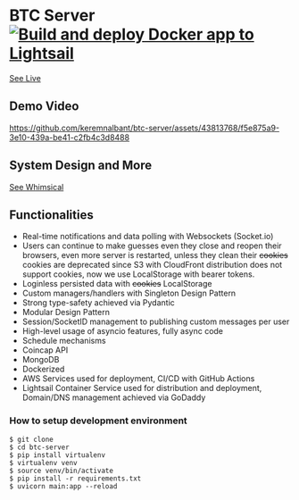 # BTC Server [![Build and deploy Docker app to Lightsail](https://github.com/keremnalbant/btc-server/actions/workflows/prod.yml/badge.svg)](https://github.com/keremnalbant/btc-server/actions/workflows/prod.yml)

[See Live](https://app.globalfuturepoland.com)

## Demo Video
https://github.com/keremnalbant/btc-server/assets/43813768/f5e875a9-3e10-439a-be41-c2fb4c3d8488

## System Design and More
[See Whimsical](https://whimsical.com/btc-system-design-MqAKNkaZWDkYBkHSjAyPv1)

## Functionalities
- Real-time notifications and data polling with Websockets (Socket.io)
- Users can continue to make guesses even they close and reopen their browsers, even more server is restarted, unless they clean their ~~cookies~~ cookies are deprecated since S3 with CloudFront distribution does not support cookies, now we use LocalStorage with bearer tokens.
- Loginless persisted data with ~~cookies~~ LocalStorage
- Custom managers/handlers with Singleton Design Pattern
- Strong type-safety achieved via Pydantic
- Modular Design Pattern
- Session/SocketID management to publishing custom messages per user
- High-level usage of asyncio features, fully async code
- Schedule mechanisms
- Coincap API
- MongoDB
- Dockerized
- AWS Services used for deployment, CI/CD with GitHub Actions
- Lightsail Container Service used for distribution and deployment, Domain/DNS management achieved via GoDaddy

### How to setup development environment
    $ git clone
    $ cd btc-server
    $ pip install virtualenv
    $ virtualenv venv
    $ source venv/bin/activate
    $ pip install -r requirements.txt
    $ uvicorn main:app --reload
